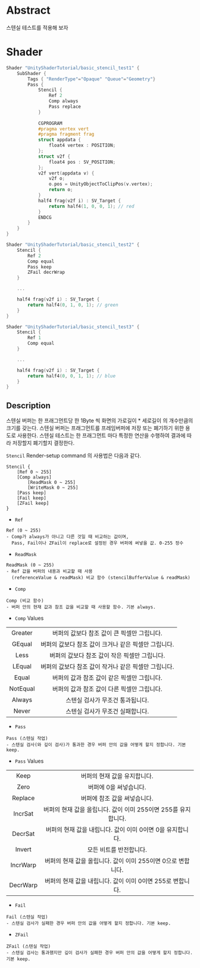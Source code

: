 # Abstract

 스텐실 테스트를 적용해 보자

# Shader

```c
Shader "UnityShaderTutorial/basic_stencil_test1" {
    SubShader {
        Tags { "RenderType"="Opaque" "Queue"="Geometry"}
        Pass {
            Stencil {
                Ref 2
                Comp always
                Pass replace
            }
        
            CGPROGRAM
            #pragma vertex vert
            #pragma fragment frag
            struct appdata {
                float4 vertex : POSITION;
            };
            struct v2f {
                float4 pos : SV_POSITION;
            };
            v2f vert(appdata v) {
                v2f o;
                o.pos = UnityObjectToClipPos(v.vertex);
                return o;
            }
            half4 frag(v2f i) : SV_Target {
                return half4(1, 0, 0, 1); // red
            }
            ENDCG
        }
    } 
}

Shader "UnityShaderTutorial/basic_stencil_test2" {
    Stencil {
        Ref 2
	    Comp equal
	    Pass keep
	    ZFail decrWrap
    }

    ...

    half4 frag(v2f i) : SV_Target {
        return half4(0, 1, 0, 1); // green
    }
}

Shader "UnityShaderTutorial/basic_stencil_test3" {
    Stencil {
        Ref 1
	    Comp equal
    }

    ...

    half4 frag(v2f i) : SV_Target {
        return half4(0, 0, 1, 1); // blue
    }
}
```

## Description

스텐실 버퍼는 한 프래그먼트당 한 1Byte 씩 화면의 가로길이 * 세로길이 의 개수만큼의 크기를 갖는다.
스텐실 버퍼는 프래그먼트를 프레임버퍼에 저장 또는 폐기하기 위한 용도로 사용한다.
스텐실 테스트는 한 프래그먼트 마다 특정한 연산을 수행하여 결과에 따라 저장할지 폐기할지
결정한다.

`Stencil` Render-setup command 의 사용법은 다음과 같다.

```
Stencil {
	[Ref 0 ~ 255]
	[Comp always]
        [ReadMask 0 ~ 255]
        [WriteMask 0 ~ 255]
	[Pass keep]
	[Fail keep]
	[ZFail keep]
}
```

* `Ref`

```
Ref (0 ~ 255)
- Comp가 always가 아니고 다른 것일 때 비교하는 값이며, 
  Pass, Fail이나 ZFail이 replace로 설정된 경우 버퍼에 써넣을 값. 0-255 정수
```

* `ReadMask`

```
ReadMask (0 ~ 255)
- Ref 값을 버퍼의 내용과 비교할 때 사용
  (referenceValue & readMask) 비교 함수 (stencilBufferValue & readMask)
```

* `Comp`

```
Comp (비교 함수)
- 버퍼 안의 현재 값과 참조 값을 비교할 때 사용할 함수. 기본 always.
```

* `Comp` Values

|||
|:-:|:-:|
|Greater	|버퍼의 값보다 참조 값이 큰 픽셀만 그립니다.|
|GEqual	 	|버퍼의 값보다 참조 값이 크거나 같은 픽셀만 그립니다.|
|Less	 	|버퍼의 값보다 참조 값이 작은 픽셀만 그립니다.|
|LEqual  	|버퍼의 값보다 참조 값이 작거나 같은 픽셀만 그립니다.|
|Equal	 	|버퍼의 값과 참조 값이 같은 픽셀만 그립니다.|
|NotEqual	|버퍼의 값과 참조 값이 다른 픽셀만 그립니다.|
|Always	 	|스텐실 검사가 무조건 통과됩니다.|
|Never	 	|스텐실 검사가 무조건 실패합니다.|

* `Pass`

```
Pass (스텐실 작업)
- 스텐실 검사(와 깊이 검사)가 통과한 경우 버퍼 안의 값을 어떻게 할지 정합니다. 기본 keep.
```

* `Pass` Values

|||
|:-:|:-:|
|Keep		|버퍼의 현재 값을 유지합니다.|
|Zero		|버퍼에 0을 써넣습니다.|
|Replace	|버퍼에 참조 값을 써넣습니다.|
|IncrSat	|버퍼의 현재 값을 올립니다. 값이 이미 255이면 255를 유지합니다.|
|DecrSat	|버퍼의 현재 값을 내립니다. 값이 이미 0이면 0을 유지합니다.|
|Invert		|모든 비트를 반전합니다.|
|IncrWarp	|버퍼의 현재 값을 올립니다. 값이 이미 255이면 0으로 변합니다.|
|DecrWarp	|버퍼의 현재 값을 내립니다. 값이 이미 0이면 255로 변합니다.|


* `Fail`

```
Fail (스텐실 작업)
- 스텐실 검사가 실패한 경우 버퍼 안의 값을 어떻게 할지 정합니다. 기본 keep.
```

* `ZFail`

```
ZFail (스텐실 작업)
- 스텐실 검사는 통과했지만 깊이 검사가 실패한 경우 버퍼 안의 값을 어떻게 할지 정합니다. 기본 keep.
```



